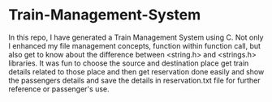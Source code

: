 # Train-Management-System
In this repo, I have generated a Train Management System using C. 
Not only I enhanced my file management concepts, function within function call, but also get to know about the difference between <string.h> and <strings.h> libraries.
It was fun to choose the source and destination place get train details related to those place and then get reservation done easily and show the passengers details and save the details in reservation.txt file for further reference or passenger's use.
